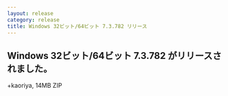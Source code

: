 ```yaml
---
layout: release
category: release
title: Windows 32ビット/64ビット 7.3.782 リリース
---
```


Windows 32ビット/64ビット 7.3.782 がリリースされました。
-------------------------------------------------------

+kaoriya, 14MB ZIP
